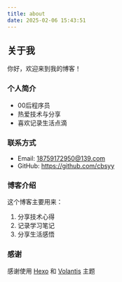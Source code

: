 ```yaml
---
title: about
date: 2025-02-06 15:43:51
---
```



## 关于我
你好，欢迎来到我的博客！

### 个人简介
- 00后程序员
- 热爱技术与分享
- 喜欢记录生活点滴

### 联系方式
- Email: 18759172950@139.com
- GitHub: https://github.com/cbsyy

### 博客介绍
这个博客主要用来：
1. 分享技术心得
2. 记录学习笔记
3. 分享生活感悟

### 感谢
感谢使用 [Hexo](https://hexo.io/) 和 [Volantis](https://volantis.js.org/) 主题